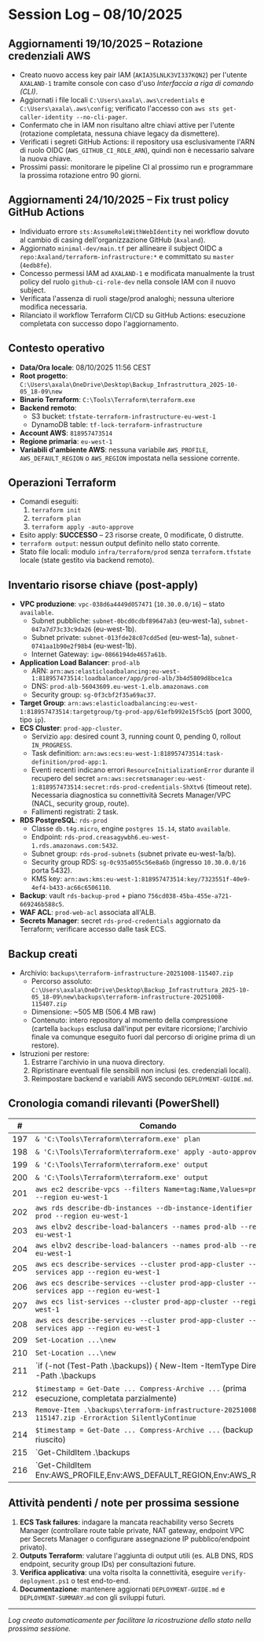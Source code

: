# Session Log – 08/10/2025

## Aggiornamenti 19/10/2025 – Rotazione credenziali AWS
- Creato nuovo access key pair IAM (`AKIA35LNLK3VI337KQN2`) per l'utente `AXALAND-1` tramite console con caso d'uso *Interfaccia a riga di comando (CLI)*.
- Aggiornati i file locali `C:\Users\axala\.aws\credentials` e `C:\Users\axala\.aws\config`; verificato l'accesso con `aws sts get-caller-identity --no-cli-pager`.
- Confermato che in IAM non risultano altre chiavi attive per l'utente (rotazione completata, nessuna chiave legacy da dismettere).
- Verificati i segreti GitHub Actions: il repository usa esclusivamente l'ARN di ruolo OIDC (`AWS_GITHUB_CI_ROLE_ARN`), quindi non è necessario salvare la nuova chiave.
- Prossimi passi: monitorare le pipeline CI al prossimo run e programmare la prossima rotazione entro 90 giorni.

## Aggiornamenti 24/10/2025 – Fix trust policy GitHub Actions
- Individuato errore `sts:AssumeRoleWithWebIdentity` nei workflow dovuto al cambio di casing dell'organizzazione GitHub (`Axaland`).
- Aggiornato `minimal-dev/main.tf` per allineare il subject OIDC a `repo:Axaland/terraform-infrastructure:*` e committato su `master` (`4edb8fe`).
- Concesso permessi IAM ad `AXALAND-1` e modificata manualmente la trust policy del ruolo `github-ci-role-dev` nella console IAM con il nuovo subject.
- Verificata l'assenza di ruoli stage/prod analoghi; nessuna ulteriore modifica necessaria.
- Rilanciato il workflow Terraform CI/CD su GitHub Actions: esecuzione completata con successo dopo l'aggiornamento.

## Contesto operativo
- **Data/Ora locale**: 08/10/2025 11:56 CEST
- **Root progetto**: `C:\Users\axala\OneDrive\Desktop\Backup_Infrastruttura_2025-10-05_18-09\new`
- **Binario Terraform**: `C:\Tools\Terraform\terraform.exe`
- **Backend remoto**:
  - S3 bucket: `tfstate-terraform-infrastructure-eu-west-1`
  - DynamoDB table: `tf-lock-terraform-infrastructure`
- **Account AWS**: `818957473514`
- **Regione primaria**: `eu-west-1`
- **Variabili d'ambiente AWS**: nessuna variabile `AWS_PROFILE`, `AWS_DEFAULT_REGION` o `AWS_REGION` impostata nella sessione corrente.

## Operazioni Terraform
- Comandi eseguiti:
  1. `terraform init`
  2. `terraform plan`
  3. `terraform apply -auto-approve`
- Esito apply: **SUCCESSO** – 23 risorse create, 0 modificate, 0 distrutte.
- `terraform output`: nessun output definito nello stato corrente.
- Stato file locali: modulo `infra/terraform/prod` senza `terraform.tfstate` locale (state gestito via backend remoto).

## Inventario risorse chiave (post-apply)
- **VPC produzione**: `vpc-038d6a4449d057471` (`10.30.0.0/16`) – stato `available`.
  - Subnet pubbliche: `subnet-0bcd0cdbf89647ab3` (eu-west-1a), `subnet-047a7d73c33c9da26` (eu-west-1b).
  - Subnet private: `subnet-013fde28c07cdd5ed` (eu-west-1a), `subnet-0741aa1b90e2f98b4` (eu-west-1b).
  - Internet Gateway: `igw-0866194de4657a61b`.
- **Application Load Balancer**: `prod-alb`
  - ARN: `arn:aws:elasticloadbalancing:eu-west-1:818957473514:loadbalancer/app/prod-alb/3b4d5809d8bce1ca`
  - DNS: `prod-alb-56043609.eu-west-1.elb.amazonaws.com`
  - Security group: `sg-0f3cbf2f35a69ac37`.
- **Target Group**: `arn:aws:elasticloadbalancing:eu-west-1:818957473514:targetgroup/tg-prod-app/61efb992e15f5cb5` (port 3000, tipo `ip`).
- **ECS Cluster**: `prod-app-cluster`.
  - Servizio `app`: desired count 3, running count 0, pending 0, rollout `IN_PROGRESS`.
  - Task definition: `arn:aws:ecs:eu-west-1:818957473514:task-definition/prod-app:1`.
  - Eventi recenti indicano errori `ResourceInitializationError` durante il recupero del secret `arn:aws:secretsmanager:eu-west-1:818957473514:secret:rds-prod-credentials-ShXtv6` (timeout rete). Necessaria diagnostica su connettività Secrets Manager/VPC (NACL, security group, route).
  - Fallimenti registrati: 2 task.
- **RDS PostgreSQL**: `rds-prod`
  - Classe `db.t4g.micro`, engine `postgres 15.14`, stato `available`.
  - Endpoint: `rds-prod.creasagywbh6.eu-west-1.rds.amazonaws.com:5432`.
  - Subnet group: `rds-prod-subnets` (subnet private eu-west-1a/b).
  - Security group RDS: `sg-0c935a055c56e8a6b` (ingresso `10.30.0.0/16` porta 5432).
  - KMS key: `arn:aws:kms:eu-west-1:818957473514:key/7323551f-40e9-4ef4-b433-ac66c6506110`.
- **Backup**: vault `rds-backup-prod` + piano `756cd038-45ba-455e-a721-669246b588c5`.
- **WAF ACL**: `prod-web-acl` associata all'ALB.
- **Secrets Manager**: secret `rds-prod-credentials` aggiornato da Terraform; verificare accesso dalle task ECS.

## Backup creati
- Archivio: `backups\terraform-infrastructure-20251008-115407.zip`
  - Percorso assoluto: `C:\Users\axala\OneDrive\Desktop\Backup_Infrastruttura_2025-10-05_18-09\new\backups\terraform-infrastructure-20251008-115407.zip`
  - Dimensione: ~505 MB (506.4 MB raw)
  - Contenuto: intero repository al momento della compressione (cartella `backups` esclusa dall'input per evitare ricorsione; l'archivio finale va comunque eseguito fuori dal percorso di origine prima di un restore).
- Istruzioni per restore:
  1. Estrarre l'archivio in una nuova directory.
  2. Ripristinare eventuali file sensibili non inclusi (es. credenziali locali).
  3. Reimpostare backend e variabili AWS secondo `DEPLOYMENT-GUIDE.md`.

## Cronologia comandi rilevanti (PowerShell)
| #  | Comando |
|----|---------|
|197 | `& 'C:\Tools\Terraform\terraform.exe' plan` |
|198 | `& 'C:\Tools\Terraform\terraform.exe' apply -auto-approve` |
|199 | `& 'C:\Tools\Terraform\terraform.exe' output` |
|200 | `& 'C:\Tools\Terraform\terraform.exe' output` |
|201 | `aws ec2 describe-vpcs --filters Name=tag:Name,Values=prod-vpc --region eu-west-1` |
|202 | `aws rds describe-db-instances --db-instance-identifier rds-prod --region eu-west-1` |
|203 | `aws elbv2 describe-load-balancers --names prod-alb --region eu-west-1` |
|204 | `aws elbv2 describe-load-balancers --names prod-alb --region eu-west-1` |
|205 | `aws ecs describe-services --cluster prod-app-cluster --services app --region eu-west-1` |
|206 | `aws ecs describe-services --cluster prod-app-cluster --services app --region eu-west-1` |
|207 | `aws ecs list-services --cluster prod-app-cluster --region eu-west-1` |
|208 | `aws ecs describe-services --cluster prod-app-cluster --services app --region eu-west-1` |
|209 | `Set-Location ...\new` |
|210 | `Set-Location ...\new` |
|211 | `if (-not (Test-Path .\backups)) { New-Item -ItemType Directory -Path .\backups | Out-Null }` |
|212 | `$timestamp = Get-Date ... Compress-Archive ...` (prima esecuzione, completata parzialmente) |
|213 | `Remove-Item .\backups\terraform-infrastructure-20251008-115147.zip -ErrorAction SilentlyContinue` |
|214 | `$timestamp = Get-Date ... Compress-Archive ...` (backup riuscito) |
|215 | `Get-ChildItem .\backups | Sort-Object ...` |
|216 | `Get-ChildItem Env:AWS_PROFILE,Env:AWS_DEFAULT_REGION,Env:AWS_REGION | Format-Table` |

## Attività pendenti / note per prossima sessione
1. **ECS Task failures**: indagare la mancata reachability verso Secrets Manager (controllare route table private, NAT gateway, endpoint VPC per Secrets Manager o configurare assegnazione IP pubblico/endpoint privato).
2. **Outputs Terraform**: valutare l'aggiunta di output utili (es. ALB DNS, RDS endpoint, security group IDs) per consultazioni future.
3. **Verifica applicativa**: una volta risolta la connettività, eseguire `verify-deployment.ps1` o test end-to-end.
4. **Documentazione**: mantenere aggiornati `DEPLOYMENT-GUIDE.md` e `DEPLOYMENT-SUMMARY.md` con gli sviluppi futuri.

---
_Log creato automaticamente per facilitare la ricostruzione dello stato nella prossima sessione._
